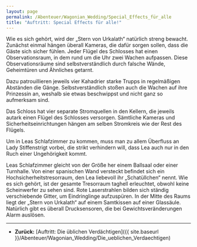 ```yaml
---
layout: page
permalink: /Abenteuer/Wagonian_Wedding/Special_Effects_für_alle
title: "Auftritt: Special Effects für alle!"
---
```




Wie es sich gehört, wird der „Stern von Urkalath“ natürlich streng bewacht. Zunächst einmal hängen überall Kameras, die dafür sorgen sollen, dass die Gäste sich sicher fühlen. Jeder Flügel des Schlosses hat einen Observationsraum, in dem rund um die Uhr zwei Wachen aufpassen. Diese Observationsräume sind selbstverständlich durch falsche Wände, Geheimtüren und Ähnliches getarnt.

Dazu patrouillieren jeweils vier Kahadrier starke Trupps in regelmäßigen Abständen die Gänge. Selbstverständlich stoßen auch die Wachen auf ihre Prinzessin an, weshalb sie etwas beschwippst und nicht ganz so aufmerksam sind.

Das Schloss hat vier separate Stromquellen in den Kellern, die jeweils autark einen Flügel des Schlosses versorgen. Sämtliche Kameras und Sicherheitseinrichtungen hängen am selben Stromkreis wie der Rest des Flügels.

Um in Leas Schlafzimmer zu kommen, muss man zu allem Überfluss an Lady Stiffenstrigt vorbei, die strikt verhindern will, dass Lea auch nur in den Ruch einer Ungehörigkeit kommt.

Leas Schlafzimmer gleicht von der Größe her einem Ballsaal oder einer Turnhalle. Von einer spanischen Wand versteckt befindet sich ein Hochsicherheitstresorraum, den Lea liebevoll ihr „Schatüllchen“ nennt. Wie es sich gehört, ist der gesamte Tresorraum taghell erleuchtet, obwohl keine Scheinwerfer zu sehen sind. Rote Laserstrahlen bilden sich ständig verschiebende Gitter, um Eindringlinge aufzuspüren. In der Mitte des Raums liegt der „Stern von Urkalath“ auf einem Samtkissen auf einer Glassäule. Natürlich gibt es überall Drucksensoren, die bei Gewichtsveränderungen Alarm auslösen.

***

- **Zurück:** [Auftritt: Die üblichen Verdächtigen]({{ site.baseurl }}/Abenteuer/Wagonian_Wedding/Die_ueblichen_Verdaechtigen)
